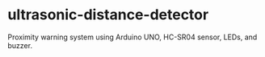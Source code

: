 # ultrasonic-distance-detector
Proximity warning system using Arduino UNO, HC-SR04 sensor, LEDs, and buzzer.
